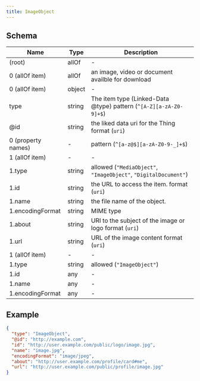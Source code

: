 ```yaml
---
title: ImageObject
---
```

## Schema

| Name | Type | Description |
|---|---|---|
| (root) | allOf | - |
| 0 (allOf item) | allOf | an image, video or document availble for download |
| 0 (allOf item) | object | - |
| type | string | The item type (Linked-Data @type) pattern (`^[A-Z][a-zA-Z0-9]+$`) |
| @id | string | the liked data uri for the Thing format (`uri`) |
| 0 (property names) | - |  pattern (`^[a-z@$][a-zA-Z0-9-_]+$`) |
| 1 (allOf item) | - | - |
| 1.type | string | allowed (`"MediaObject"`, `"ImageObject"`, `"DigitalDocument"`)  |
| 1.id | string | the URL to access the item. format (`uri`) |
| 1.name | string | the file name of the object. |
| 1.encodingFormat | string | MIME type |
| 1.about | string | URI to the subject of the image or logo format (`uri`) |
| 1.url | string | URL of the image content format (`uri`) |
| 1 (allOf item) | - | - |
| 1.type | string | allowed (`"ImageObject"`)  |
| 1.id | any | - |
| 1.name | any | - |
| 1.encodingFormat | any | - |

## Example



```json
{
  "type": "ImageObject",
  "@id": "http://example.com",
  "id": "http://user.example.com/public/logo/image.jpg",
  "name": "image.jpg",
  "encodingFormat": "image/jpeg",
  "about": "http://user.example.com/profile/card#me",
  "url": "http://user.example.com/public/profile/image.jpg"
}
```
